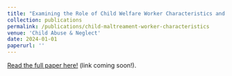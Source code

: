 ```yaml
---
title: "Examining the Role of Child Welfare Worker Characteristics and the Substantiation Decision"
collection: publications
permalink: /publications/child-maltreament-worker-characteristics
venue: 'Child Abuse & Neglect'
date: 2024-01-01
paperurl: ''
---
```


[Read the full paper here!]() (link coming soon!). 
